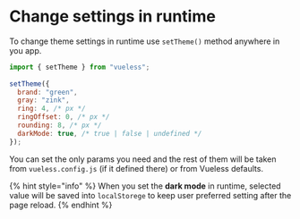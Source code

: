 # Change settings in runtime

To change theme settings in runtime use `setTheme()` method anywhere in you app. &#x20;

```javascript
import { setTheme } from "vueless";
    
setTheme({
  brand: "green",
  gray: "zink",  
  ring: 4, /* px */
  ringOffset: 0, /* px */
  rounding: 8, /* px */
  darkMode: true, /* true | false | undefined */
});
```

You can set the only params you need and the rest of them will be taken from `vueless.config.js` (if it defined there) or from Vueless defaults.

{% hint style="info" %}
When you set the **dark mode** in runtime, selected value will be saved into `localStorege` to keep user preferred setting after the page reload.
{% endhint %}
